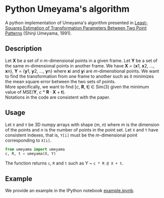 # Python Umeyama's algorithm
A python implementation of Umeyama's algorithm presented in [Least-Squares Estimation of Transformation Parameters Between Two Point Patterns](https://web.stanford.edu/class/cs273/refs/umeyama.pdf) (Shinji Umeyama, 1991).

## Description
Let **X** be a set of *n* *m*-dimensional points in a given frame. Let **Y** be a set of the same *m*-dimensional points in another frame. We have **X** = {**x**1, **x**2, ..., **x**n}, **Y** = {**y**1, **y**2, ..., **y**n} where **x**i and **y**i are *m*-dimenstional points. We want to find the transformation from one frame to another such as it minimizes the mean square error between the two sets of points.  
More specifically, we want to find [*c*, **R**, **t**] ∈ Sim(3) given the minimum value of MSE(**Y**, *c* * **R** · **X** + **t**).  
Notations in the code are consistent with the paper.

## Usage
Let `X` and `Y` be 3D numpy arrays with shape (*m*, *n*) where *m* is the dimension of the points and *n* is the number of points in the point set. Let `X` and `Y` have consistent indexes, that is, `Y[i]` must be the *m*-dimensional point corresponding to `X[i]`.
```python
from umeyama import umeyama
c, R, t = umeyama(X, Y)
```
The function returns `c`, `R` and `t` such as Y ~ ```c * R @ X + t```.

## Example
We provide an example in the IPython notebook [example.ipynb](example.ipynb).
